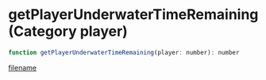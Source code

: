 # getPlayerUnderwaterTimeRemaining (Category player)

```js
function getPlayerUnderwaterTimeRemaining(player: number): number
```

[filename](getPlayerUnderwaterTimeRemaining_m.md ':include')